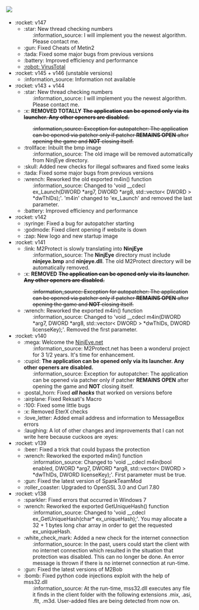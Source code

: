 # <a href="https://ninjeye.net/"><img src="https://ninjeye.net/assets/img/brand/white3.png" /></a>
<ul>
  <li>:rocket: v147
    <ul>
      <li>
        :star: New thread checking numbers
            <ul>
              :information_source: I will implement you the newest algorithm. Please contact me.
            </ul>
      </li>
      <li>
          :gun:  Fixed Cheats of Metin2
      </li>
      <li>
          :tada:  Fixed some major bugs from previous versions
      </li>
      <li>
          :battery:  Improved efficiency and performance
      </li>
      <li>
        <a href="https://www.virustotal.com/gui/file/644141090a421dee4a2927fbf4ed6533caf4724b6f89f5aa11387ea4d17e4ea6"> 
          :robot:  VirusTotal
        </a>
      </li>
    </ul>
  </li>
  <li>:rocket: v145 + v146 (unstable versions)
    <ul>
      <li>
        :information_source: Information not available
      </li>
    </ul>
  </li>
  <li>:rocket: v143 + v144
    <ul>
      <li>
        :star: New thread checking numbers
            <ul>
              :information_source: I will implement you the newest algorithm. Please contact me.
            </ul>
      </li>
      <li>
        :x: <b>REMOVED TOTALLY</b>  <strike><b>The application can be opened only via its launcher. Any other openers are disabled.</b>
            <ul>
              :information_source: Exception for autopatcher: The application can be opened via patcher only if patcher <b>REMAINS OPEN</b> after opening the game and <b>NOT</b> closing itself.
            </ul></strike>
      </li>
      <li>
          :trollface: Inbuilt the bmp image
            <ul>
              :information_source: The old image will be removed automatically from NinjEye directory.
            </ul>
      </li>
      <li>
          :skull: Added new checks for illegal softwares and fixed some leaks
      </li>
      <li>
          :tada:  Fixed some major bugs from previous versions
      </li>
      <li>
          :wrench:  Reworked the old exported m4in() function
            <ul>
              :information_source: Changed to 'void __cdecl ex_Launch(DWORD *arg7, DWORD *arg8, std::vector< DWORD > *dwThIDs);'. 'm4in' changed to 'ex_Launch' and removed the last parameter.
            </ul>
      </li>
      <li>
          :battery:  Improved efficiency and performance
      </li>
    </ul>
  </li>
  <li>:rocket: v142
    <ul>
      <li>
          :syringe: Fixed a bug for autopatcher starting
      </li>
      <li>
          :godmode: Fixed client opening if website is down
      </li>
      <li>
          :zap:  New logo and new startup image
      </li>
    </ul>
  </li>
  <li>:rocket: v141
    <ul>
      <li>
        :link:  M2Protect is slowly translating into <b>NinjEye</b>
            <ul>
              :information_source: The <b>NinjEye</b> directory must include <b>ninjeye.bmp</b> and <b>ninjeye.dll</b>. The old M2Protect directory will be automatically removed.
            </ul>
      </li>
      <li>
        :x: <b>REMOVED</b>  <strike><b>The application can be opened only via its launcher. Any other openers are disabled.</b>
            <ul>
              :information_source: Exception for autopatcher: The application can be opened via patcher only if patcher <b>REMAINS OPEN</b> after opening the game and <b>NOT</b> closing itself.
            </ul></strike>
      </li>
      <li>
          :wrench:  Reworked the exported m4in() function
            <ul>
              :information_source: Changed to 'void __cdecl m4in(DWORD *arg7, DWORD *arg8, std::vector< DWORD > *dwThIDs, DWORD licenseKey);'. Removed the first parameter.
            </ul>
      </li>
    </ul>
  </li>
  <li>:rocket: v140
    <ul>
      <li>
          :mega:  Welcome the <a href="https://ninjeye.net/">NinjEye.net</a>
            <ul>
              :information_source: M2Protect.net has been a wonderul project for 3 1/2 years. It's time for enhancement.
            </ul>
      </li>
      <li>
        :cupid:  <b>The application can be opened only via its launcher. Any other openers are disabled.</b>
            <ul>
              :information_source: Exception for autopatcher: The application can be opened via patcher only if patcher <b>REMAINS OPEN</b> after opening the game and <b>NOT</b> closing itself.
            </ul>
      </li>
      <li>
        :postal_horn:  Fixed <b><i>all hacks</i></b> that worked on versions before
      </li>
      <li>
          :airplane:  Fixed Reksati's Macro
      </li>
      <li>
          :100:  Fixed some little bugs
      </li>
      <li>
          :x:  Removed EterX checks
      </li>
      <li>
           :love_letter:  Added email address and information to MessageBox errors
      </li>
      <li>
          :laughing:  A lot of other changes and improvements that I can not write here because cuckoos are :eyes:
      </li>
    </ul>
  </li>
  <li>:rocket: v139
    <ul>
      <li>
          :beer:  Fixed a trick that could bypass the protection
      </li>
      <li>
          :wrench:  Reworked the exported m4in() function
            <ul>
              :information_source: Changed to 'void __cdecl m4in(bool enabled, DWORD *arg7, DWORD *arg8, std::vector< DWORD > *dwThIDs, DWORD licenseKey);'. First parameter must be true.
            </ul>
      </li>
      <li>
          :gun:  Fixed the latest version of SpankTeamMod
      </li>
      <li>
          :roller_coaster:  Upgraded to OpenSSL 3.0 and Curl 7.80
      </li>
    </ul>
  </li>
  <li>:rocket: v138
    <ul>
      <li>
          :sparkler:  Fixed errors that occurred in Windows 7
      </li>
      <li>
          :wrench:  Reworked the exported GetUniqueHash() function
            <ul>
              :information_source: Changed to 'void __cdecl ex_GetUniqueHash(char* ex_uniqueHash);'. You may allocate a 32 + 1 bytes long char array in order to get the requested ex_uniqueHash.
            </ul>
      </li>
      <li>
          :white_check_mark:  Added a new check for the internet connection
            <ul>
              :information_source: In the past, users could start the client with no internet connection which resulted in the situation that protection was disabled. This can no longer be done. An error message is thrown if there is no internet connection at run-time.
            </ul>
      </li>
      <li>
          :gun:  Fixed the latest versions of M2Bob
      </li>
      <li>
          :bomb:  Fixed python code injections exploit with the help of mss32.dll
            <ul>
              :information_source: At the run-time, mss32.dll executes any file it finds in the client folder with the following extensions .mix, .asi, .flt, .m3d. User-added files are being detected from now on.
            </ul>
      </li>
    </ul>
  </li>
</ul>
